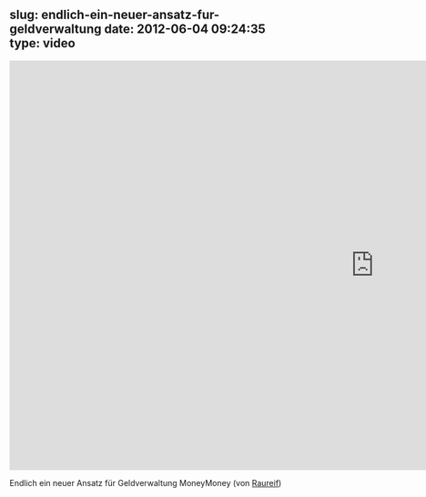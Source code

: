 slug: endlich-ein-neuer-ansatz-fur-geldverwaltung
date: 2012-06-04 09:24:35
type: video
---

<iframe src="http://player.vimeo.com/video/27731935" width="1280" height="720" frameborder="0" webkitAllowFullScreen mozallowfullscreen allowFullScreen></iframe>

Endlich ein neuer Ansatz für Geldverwaltung MoneyMoney (von [Raureif](http://vimeo.com/27731935))

